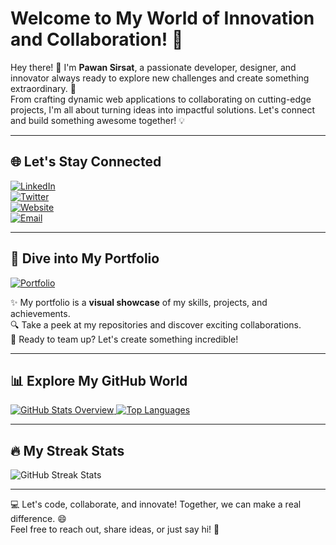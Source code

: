 # Welcome to My World of Innovation and Collaboration! 🌟  

Hey there! 👋 I'm **Pawan Sirsat**, a passionate developer, designer, and innovator always ready to explore new challenges and create something extraordinary. 🚀  
From crafting dynamic web applications to collaborating on cutting-edge projects, I'm all about turning ideas into impactful solutions. Let's connect and build something awesome together! 💡  

---

## 🌐 Let's Stay Connected  
[![LinkedIn](https://img.shields.io/badge/-LinkedIn-0077B5?style=for-the-badge&logo=LinkedIn&logoColor=white)](https://www.linkedin.com/in/pawan-sirsat-72a0ba174/)  
[![Twitter](https://img.shields.io/badge/-Twitter-1DA1F2?style=for-the-badge&logo=Twitter&logoColor=white)](https://twitter.com/sirsat_pawan)  
[![Website](https://img.shields.io/badge/-Website-FF5722?style=for-the-badge)](https://p1-sirsat.vercel.app/)  
[![Email](https://img.shields.io/badge/-Email-D14836?style=for-the-badge)](mailto:p1.sirsat1998@gmail.com)  

---

## 🎨 Dive into My Portfolio  
[![Portfolio](https://img.shields.io/badge/Portfolio-Visit-4CAF50?style=for-the-badge&logo=appveyor&logoColor=white)](https://p1-sirsat.vercel.app/)  

✨ My portfolio is a **visual showcase** of my skills, projects, and achievements.  
🔍 Take a peek at my repositories and discover exciting collaborations.  
🌟 Ready to team up? Let's create something incredible!  

---

## 📊 Explore My GitHub World  

<a href="https://github.com/PawanSirsat">
  <img src="https://github-readme-stats.vercel.app/api?username=PawanSirsat&show_icons=true&hide_border=true&theme=transparent" alt="GitHub Stats Overview" />
</a>  
<a href="https://github.com/PawanSirsat">
  <img src="https://github-readme-stats.vercel.app/api/top-langs/?username=PawanSirsat&layout=compact&theme=transparent" alt="Top Languages" />
</a>  

---

## 🔥 My Streak Stats  
<picture>
    <source media="(prefers-color-scheme: dark)" srcset="https://streak-stats.demolab.com?user=PawanSirsat&theme=dark" />
    <img src="https://streak-stats.demolab.com?user=PawanSirsat&theme=default" alt="GitHub Streak Stats" />
</picture>  

---

💻 Let's code, collaborate, and innovate! Together, we can make a real difference. 😄  
Feel free to reach out, share ideas, or just say hi! 🚀  
